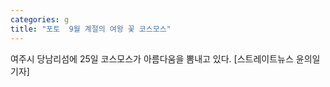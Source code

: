 ```yaml
---
categories: g
title: "포토  9월 계절의 여왕 꽃 코스모스"
---
```

 여주시 당남리섬에 25일 코스모스가 아름다움을 뽐내고 있다. [스트레이트뉴스 윤의일 기자]